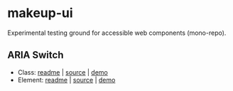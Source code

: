 # makeup-ui

Experimental testing ground for accessible web components (mono-repo).

## ARIA Switch

* Class: [readme](packages/makeup-switch-class) | [source](packages/makeup-switch-class/src/index.js) | [demo](https://makeup.github.io/makeup-ui/makeup-switch-class/index.html)
* Element: [readme](packages/makeup-switch-element) | [source](packages/makeup-switch-element/src/index.js) | [demo](https://makeup.github.io/makeup-ui/makeup-switch-element/index.html)
